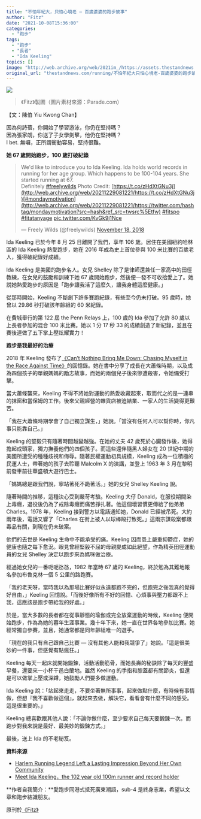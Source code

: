 ```yaml
---
title: "不怕年紀大，只怕心境老 — 百歲婆婆的跑步故事"
author: "Fitz"
date: "2021-10-08T15:36:00"
categories:
  - "跑步"
tags:
  - "跑步"
  - "長者"
  - "Ida Keeling"
topics: []
image: "http://web.archive.org/web/2021im_/https://assets.thestandnews.com/media/photos/06715462378564721354231.png"
original_url: "thestandnews.com/running/不怕年紀大只怕心境老-百歲婆婆的跑步故事"
---
```

![](http://web.archive.org/web/2021im_/https://assets.thestandnews.com/media/photos/06715462378564721354231.png)
> 《Fitz》製圖（圖片素材來源：Parade.com）

【文：陳伯 Yiu Kwong Chan】

因為何詩蓓，你開始了學習游泳，你仍在堅持嗎？  
因為張家朗，你送了子女學劍擊，他仍在堅持嗎？  
I bet. 無囉，正所謂衝動容易，堅持很難。

**她 67 歲開始跑步，100 歲打破紀錄**

> We'd like to introduce you to Ida Keeling. Ida holds world records in running for her age group. Which happens to be 100-104 years. She started running at 67.  
> Definitely [#freelywilds](http://web.archive.org/web/20211229081221/https://twitter.com/hashtag/freelywilds?src=hash&ref_src=twsrc%5Etfw) Photo Credit: [https://t.co/zHdXtGNu3j](http://web.archive.org/web/20211229081221/https://t.co/zHdXtGNu3j)[#mondaymotivation](http://web.archive.org/web/20211229081221/https://twitter.com/hashtag/mondaymotivation?src=hash&ref_src=twsrc%5Etfw) [#fitspo](http://web.archive.org/web/20211229081221/https://twitter.com/hashtag/fitspo?src=hash&ref_src=twsrc%5Etfw) [#fitatanyage](http://web.archive.org/web/20211229081221/https://twitter.com/hashtag/fitatanyage?src=hash&ref_src=twsrc%5Etfw) [pic.twitter.com/KvGk9j1Nce](http://web.archive.org/web/20211229081221/https://t.co/KvGk9j1Nce)
> 
> — Freely Wilds (@freelywilds) [November 18, 2018](http://web.archive.org/web/20211229081221/https://twitter.com/freelywilds/status/1064299729029382145?ref_src=twsrc%5Etfw)

Ida Keeling 已於今年 8 月 25 日離開了我們，享年 106 歲。居住在美國紐約哈林區的 Ida Keeling 熱愛跑步，她在 2016 年成為史上首位參與 100 米比賽的百歲老人，獲得破紀錄好成績。

Ida Keeling 是美國的跑步名人。女兒 Shelley 除了是律師還兼任一家高中的田徑教練，在女兒的鼓勵和訓練下她 67 歲開始跑步，然後便一發不可收拾愛上了。她説她熱愛跑步的原因是「跑步讓我活了這麼久，讓我身體這麼健康。」

從那時開始，Keeling 不斷創下許多賽跑紀錄，有些至今仍未打破。95 歲時，她曾以 29.86 秒打破該年齡組的 60 米紀錄。

在費城舉行的第 122 屆 the Penn Relays 上，100 歲的 Ida 參加了允許 80 歲以上長者參加的混合 100 米比賽。她以 1 分 17 秒 33 的成績創造了新紀錄，並且在賽後連做了五下掌上壓炫耀實力！

**跑步是我最好的治療**

2018 年 Keeling 發布了[《Can’t Nothing Bring Me Down: Chasing Myself in the Race Against Time》](http://web.archive.org/web/20211229081221/https://www.amazon.com/Cant-Nothing-Bring-Me-Down/dp/0310349893)的回憶錄。她在書中分享了成長在大蕭條時期，以及成為四個孩子的單親媽媽的勵志故事，而她的兩個兒子後來慘遭殺害，令她備受打擊。

當大蕭條襲來，Keeling 不得不將她對運動的熱愛收藏起來，取而代之的是一連串的抹窗和當保姆的工作。後來父親經營的雜貨店被迫結業、一家人的生活變得更艱苦。

「我在大蕭條時期學會了自己獨立謀生，」她說。「當沒有任何人可以幫你時，你凡事只能靠自己。」

Keeling 的堅毅只有隨著時間越變越強。在她的丈夫 42 歲死於心臟發作後，她得擔起成頭家，獨力撫養他們的四個孩子。而這些還伴隨黑人婦女在 20 世紀中期的美國所遭受的種種歧視和侮辱。隨著民權運動初具規模，Keeling 成為一位積極的民運人士，帶著她的孩子去聆聽 Malcolm X 的演講，並登上 1963 年 3 月在黎明前發車前往華盛頓大遊行巴士。

「媽媽總是跟我們說，寧站著死不跪著活。」她的女兒 Shelley Keeling 說。

隨著時間的推移，這種決心受到嚴苛考驗。Keeling 大仔 Donald，在服役期間染上毒癮，退役後仍為了戒除毒癮而痛苦掙扎著。他這個壞習慣更傳給了他弟弟 Charles。1978 年，Keeling 接到警方以電話通知她，Donald 已經被吊死。大約兩年後，電話又響了「Charles 在街上被人以球棒毆打致死。」這兩宗謀殺案都跟毒品有關，到現在仍未破案。

他們的去世是 Keeling 生命中不能承受的痛。Keeling 因而患上嚴重抑鬱症，她的健康也隨之每下愈況。眼見曾經堅毅不屈的母親變成如此絕望，作為精英田徑運動員的女兒 Shelley 決定以跑步來為媽咪做治療。

經過她女兒的一番呃呃氹氹，1982 年當時 67 歲的 Keeling，終於勉為其難地報名參加布魯克林一個 5 公里的路跑賽。

「我的老天呀，當時我以為那場比賽好似永遠都跑不完的，但跑完之後我真的覺得好自由，」Keeling 回憶說。「而後好像所有不好的回憶、心煩事與壓力都跟不上我，這應該是跑步帶給我的好處。」

於是，當大多數的長者都在從事靜態的瑜伽或完全放棄運動的時候，Keeling 便開始跑步，作為為她的暮年生涯事業。幾十年下來，她一直在世界各地參加比賽。她經常獨自參賽，並且，她通常都是同年齡組唯一的選手。

「現在的我只有自己跟自己比賽 — 沒有其他人能和我競爭了」她說。「這是很美妙的一件事，但感覺有點瘋狂。」

Keeling 每天一起床就開始鍛鍊，活動活動筋骨，而她長壽的秘訣除了每天的豐盛早餐，還要來一小杯干邑白蘭地。雖然 Keeling 的手指和膝蓋都有關節炎，但還是可以做掌上壓或深蹲，她鼓勵人們要多做運動。

Ida Keeling 說：「站起來走走，不要坐著無所事事，起來做點什麼，有時候有事情做，但想『我不喜歡做這個』，就起來去做，解決它，看看會有什麼不同的感受。這是很重要的。」

Keeling 總喜歡跟其他人說：「不論你做什麼，至少要求自己每天要鍛鍊一次。而跑步對我來說是最好、最美妙的鍛鍊方式。」

最後，送上 Ida 的不老秘笈。

**資料來源**

*   [Harlem Running Legend Left a Lasting Impression Beyond Her Own Community](http://web.archive.org/web/20211229081221/https://www.womensrunning.com/culture/people/ida-keeling-world-record-holder-dies-at-106/)
*   [Meet Ida Keeling，the 102 year old 100m runner and record holder](http://web.archive.org/web/20211229081221/https://www.runnersworld.com/uk/a776179/meet-ida-keeling-the-102-year-old-100m-runner-record-holder/)

**作者自我簡介：**愛跑步同港式抵死廣東潮語，sub-4 是終身志業，希望以文章和跑步結識朋友。

原刊於[《Fitz》](http://web.archive.org/web/20211229081221/https://fitz.hk/?p=163590)